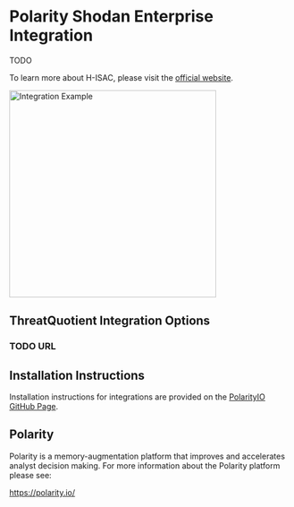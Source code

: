 # Polarity Shodan Enterprise Integration

TODO

To learn more about H-ISAC, please visit the [official website](https://h-isac.org/).


<div style="display:flex; align-items: flex-start;">
  <img width="370" alt="Integration Example" src="./assets/integration.png">
</div>

## ThreatQuotient Integration Options
### TODO URL



## Installation Instructions

Installation instructions for integrations are provided on the [PolarityIO GitHub Page](https://polarityio.github.io/).

## Polarity

Polarity is a memory-augmentation platform that improves and accelerates analyst decision making.  For more information about the Polarity platform please see:

https://polarity.io/
